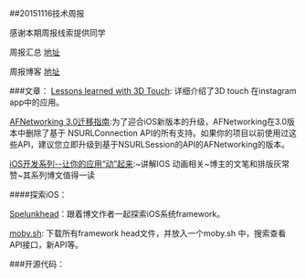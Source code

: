 ##20151116技术周报

感谢本期周报线索提供同学

周报汇总 [地址](https://github.com/BaiduHiDeviOS/iOS-Tech-Weekly)

周报博客 [地址](http://baiduhidevios.github.io/)

###文章：
[Lessons learned with 3D Touch](http://engineering.instagram.com/posts/465414923641286/lessons-learned-with-3D-touch):  详细介绍了3D touch 在instagram app中的应用。

[AFNetworking 3.0迁移指南](http://www.cocoachina.com/ios/20151022/13831.html):为了迎合iOS新版本的升级，AFNetworking在3.0版本中删除了基于 NSURLConnection API的所有支持。如果你的项目以前使用过这些API，建议您立即升级到基于NSURLSession的API的AFNetworking的版本。

[iOS开发系列--让你的应用“动”起来](http://www.cnblogs.com/kenshincui/p/3972100.html):~讲解IOS 动画相关~博主的文笔和排版灰常赞~其系列博文值得一读


####探索iOS：

[Spelunkhead](https://www.bignerdranch.com/blog/spelunkhead/)：跟着博文作者一起探索iOS系统framework。

[moby.sh](https://gist.github.com/tvon/5224569): 下载所有framework head文件，并放入一个moby.sh 中，搜索查看API接口，新API等。

###开源代码：
